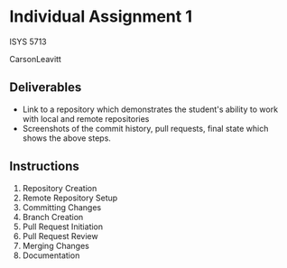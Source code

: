 # Individual Assignment 1
ISYS 5713

CarsonLeavitt


## Deliverables
* Link to a repository which demonstrates the student's ability to work with local and remote repositories
* Screenshots of the commit history, pull requests, final state which shows the above steps.

## Instructions
1. Repository Creation
2. Remote Repository Setup
3. Committing Changes
4. Branch Creation
5. Pull Request Initiation
6. Pull Request Review
7. Merging Changes
8. Documentation